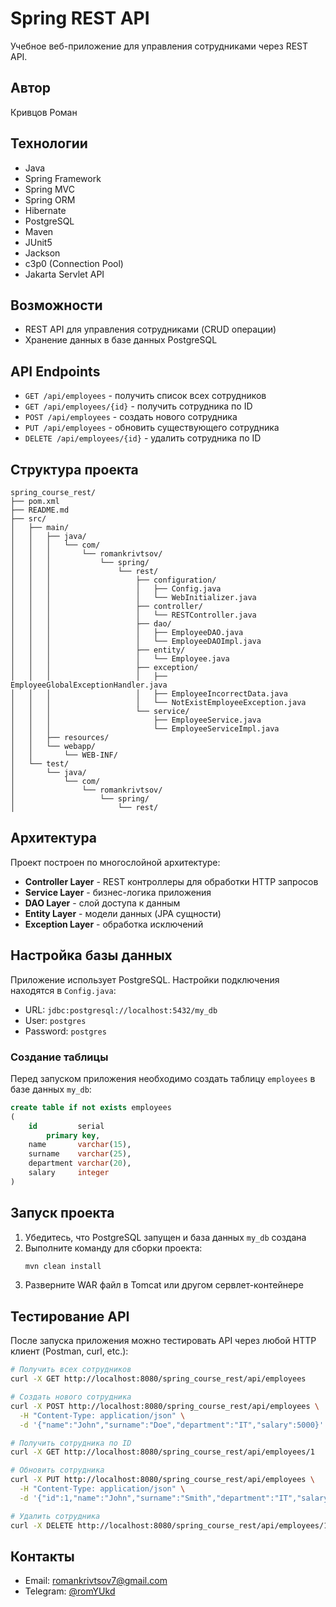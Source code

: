 # Spring REST API

Учебное веб-приложение для управления сотрудниками через REST API.

## Автор

Кривцов Роман

## Технологии

- Java
- Spring Framework
- Spring MVC
- Spring ORM
- Hibernate
- PostgreSQL
- Maven
- JUnit5
- Jackson
- c3p0 (Connection Pool)
- Jakarta Servlet API

## Возможности

- REST API для управления сотрудниками (CRUD операции)
- Хранение данных в базе данных PostgreSQL

## API Endpoints

- `GET /api/employees` - получить список всех сотрудников
- `GET /api/employees/{id}` - получить сотрудника по ID
- `POST /api/employees` - создать нового сотрудника
- `PUT /api/employees` - обновить существующего сотрудника
- `DELETE /api/employees/{id}` - удалить сотрудника по ID

## Структура проекта

```
spring_course_rest/
├── pom.xml
├── README.md
├── src/
│   ├── main/
│   │   ├── java/
│   │   │   └── com/
│   │   │       └── romankrivtsov/
│   │   │           └── spring/
│   │   │               └── rest/
│   │   │                   ├── configuration/
│   │   │                   │   ├── Config.java
│   │   │                   │   └── WebInitializer.java
│   │   │                   ├── controller/
│   │   │                   │   └── RESTController.java
│   │   │                   ├── dao/
│   │   │                   │   ├── EmployeeDAO.java
│   │   │                   │   └── EmployeeDAOImpl.java
│   │   │                   ├── entity/
│   │   │                   │   └── Employee.java
│   │   │                   ├── exception/
│   │   │                   │   ├── EmployeeGlobalExceptionHandler.java
│   │   │                   │   ├── EmployeeIncorrectData.java
│   │   │                   │   └── NotExistEmployeeException.java
│   │   │                   └── service/
│   │   │                       ├── EmployeeService.java
│   │   │                       └── EmployeeServiceImpl.java
│   │   ├── resources/
│   │   └── webapp/
│   │       └── WEB-INF/
│   └── test/
│       └── java/
│           └── com/
│               └── romankrivtsov/
│                   └── spring/
│                       └── rest/
```

## Архитектура

Проект построен по многослойной архитектуре:

- **Controller Layer** - REST контроллеры для обработки HTTP запросов
- **Service Layer** - бизнес-логика приложения
- **DAO Layer** - слой доступа к данным
- **Entity Layer** - модели данных (JPA сущности)
- **Exception Layer** - обработка исключений

## Настройка базы данных

Приложение использует PostgreSQL. Настройки подключения находятся в `Config.java`:

- URL: `jdbc:postgresql://localhost:5432/my_db`
- User: `postgres`
- Password: `postgres`

### Создание таблицы

Перед запуском приложения необходимо создать таблицу `employees` в базе данных `my_db`:

```sql
create table if not exists employees
(
    id         serial
        primary key,
    name       varchar(15),
    surname    varchar(25),
    department varchar(20),
    salary     integer
)
```

## Запуск проекта

1. Убедитесь, что PostgreSQL запущен и база данных `my_db` создана
2. Выполните команду для сборки проекта:
   ```bash
   mvn clean install
   ```
3. Разверните WAR файл в Tomcat или другом сервлет-контейнере

## Тестирование API

После запуска приложения можно тестировать API через любой HTTP клиент (Postman, curl, etc.):

```bash
# Получить всех сотрудников
curl -X GET http://localhost:8080/spring_course_rest/api/employees

# Создать нового сотрудника
curl -X POST http://localhost:8080/spring_course_rest/api/employees \
  -H "Content-Type: application/json" \
  -d '{"name":"John","surname":"Doe","department":"IT","salary":5000}'

# Получить сотрудника по ID
curl -X GET http://localhost:8080/spring_course_rest/api/employees/1

# Обновить сотрудника
curl -X PUT http://localhost:8080/spring_course_rest/api/employees \
  -H "Content-Type: application/json" \
  -d '{"id":1,"name":"John","surname":"Smith","department":"IT","salary":6000}'

# Удалить сотрудника
curl -X DELETE http://localhost:8080/spring_course_rest/api/employees/1
```

## Контакты

- Email: romankrivtsov7@gmail.com
- Telegram: [@romYUkd](https://t.me/romYUkd)
